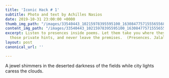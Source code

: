 ```yaml
---
title: 'Iconic Hack # 1'
subtitle: Photo and text by Achilles Nasios
date: 2019-10-31 23:00:00 +0000
thumb_img_path: "/images/33540443_10215978395595100_1630847757155565568_o.jpg"
content_img_path: "/images/33540443_10215978395595100_1630847757155565568_o.jpg"
excerpt: Listen to presences inside poems. Let them take you where they will. Follow
  those private hints, and never leave the premises.  (Presences. Jalal Al-Din Rumi)
layout: post
canonical_url: ''

---
```

A jewel shimmers in the deserted darkness of the fields while city lights caress the clouds.